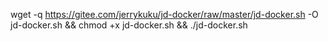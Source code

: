 wget -q https://gitee.com/jerrykuku/jd-docker/raw/master/jd-docker.sh -O jd-docker.sh && chmod +x jd-docker.sh && ./jd-docker.sh